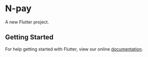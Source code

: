 # N-pay

A new Flutter project.

## Getting Started

For help getting started with Flutter, view our online
[documentation](https://flutter.io/).
